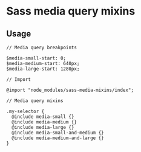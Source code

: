 # Sass media query mixins

## Usage

    // Media query breakpoints

    $media-small-start: 0;
    $media-medium-start: 640px;
    $media-large-start: 1280px;

    // Import

    @import "node_modules/sass-media-mixins/index";

    // Media query mixins

    .my-selector {
      @include media-small {}
      @include media-medium {}
      @include media-large {}
      @include media-small-and-medium {}
      @include media-medium-and-large {}
    }